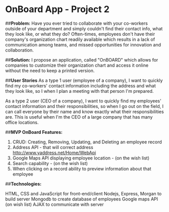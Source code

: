 # **OnBoard App - Project 2**

##**Problem:** 
Have you ever tried to collaborate with your co-workers outside of your department and simply couldn't find their contact info, what they look like, or what they do? Often-times, employees don't have their company's organization chart readily available which results in a lack of communication among teams, and missed opportunities for innovation and collaboration.

##**Solution:** 
I propose an application, called "OnBOARD" which allows for companies to customize their organization chart and access it online without the need to keep a printed version.

##**User Stories**
As a type 1 user (employee of a company), I want to quickly find my co-workers' contact information including the address and what they look like, so I when I plan a meeting with that person I'm prepared. 

As a type 2 user (CEO of a company), I want to quickly find my employees' contact information and their responsibilities, so when I go out on the field, I can call everyone by their name and know exactly what their responsibilities are. This is useful when I'm the CEO of a large company that has many office locations.

##**MVP OnBoard Features:**
1. CRUD: Creating, Removing, Updating, and Deleting an employee record
2. Address API - that will correct address http://www.yaddress.net/Home/WebApi
2. Google Maps API displaying employee location - (on the wish list)
3. Search capability - (on the wish list)
4. When clicking on a record ability to preview information about that employee

##**Technologies:**

HTML, CSS and JavaScript for front-end/client
Nodejs, Express, Morgan to build server
Mongodb to create database of employees
Google maps API (on wish list)
AJAX to communicate with server

